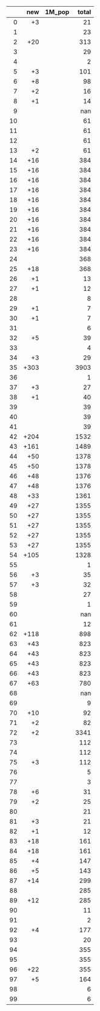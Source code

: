 |    |   new | 1M_pop   |   total |
|---:|------:|:---------|--------:|
|  0 |    +3 |          |      21 |
|  1 |       |          |      23 |
|  2 |   +20 |          |     313 |
|  3 |       |          |      29 |
|  4 |       |          |       2 |
|  5 |    +3 |          |     101 |
|  6 |    +8 |          |      98 |
|  7 |    +2 |          |      16 |
|  8 |    +1 |          |      14 |
|  9 |       |          |     nan |
| 10 |       |          |      61 |
| 11 |       |          |      61 |
| 12 |       |          |      61 |
| 13 |    +2 |          |      61 |
| 14 |   +16 |          |     384 |
| 15 |   +16 |          |     384 |
| 16 |   +16 |          |     384 |
| 17 |   +16 |          |     384 |
| 18 |   +16 |          |     384 |
| 19 |   +16 |          |     384 |
| 20 |   +16 |          |     384 |
| 21 |   +16 |          |     384 |
| 22 |   +16 |          |     384 |
| 23 |   +16 |          |     384 |
| 24 |       |          |     368 |
| 25 |   +18 |          |     368 |
| 26 |    +1 |          |      13 |
| 27 |    +1 |          |      12 |
| 28 |       |          |       8 |
| 29 |    +1 |          |       7 |
| 30 |    +1 |          |       7 |
| 31 |       |          |       6 |
| 32 |    +5 |          |      39 |
| 33 |       |          |       4 |
| 34 |    +3 |          |      29 |
| 35 |  +303 |          |    3903 |
| 36 |       |          |       1 |
| 37 |    +3 |          |      27 |
| 38 |    +1 |          |      40 |
| 39 |       |          |      39 |
| 40 |       |          |      39 |
| 41 |       |          |      39 |
| 42 |  +204 |          |    1532 |
| 43 |  +161 |          |    1489 |
| 44 |   +50 |          |    1378 |
| 45 |   +50 |          |    1378 |
| 46 |   +48 |          |    1376 |
| 47 |   +48 |          |    1376 |
| 48 |   +33 |          |    1361 |
| 49 |   +27 |          |    1355 |
| 50 |   +27 |          |    1355 |
| 51 |   +27 |          |    1355 |
| 52 |   +27 |          |    1355 |
| 53 |   +27 |          |    1355 |
| 54 |  +105 |          |    1328 |
| 55 |       |          |       1 |
| 56 |    +3 |          |      35 |
| 57 |    +3 |          |      32 |
| 58 |       |          |      27 |
| 59 |       |          |       1 |
| 60 |       |          |     nan |
| 61 |       |          |      12 |
| 62 |  +118 |          |     898 |
| 63 |   +43 |          |     823 |
| 64 |   +43 |          |     823 |
| 65 |   +43 |          |     823 |
| 66 |   +43 |          |     823 |
| 67 |   +63 |          |     780 |
| 68 |       |          |     nan |
| 69 |       |          |       9 |
| 70 |   +10 |          |      92 |
| 71 |    +2 |          |      82 |
| 72 |    +2 |          |    3341 |
| 73 |       |          |     112 |
| 74 |       |          |     112 |
| 75 |    +3 |          |     112 |
| 76 |       |          |       5 |
| 77 |       |          |       3 |
| 78 |    +6 |          |      31 |
| 79 |    +2 |          |      25 |
| 80 |       |          |      21 |
| 81 |    +3 |          |      21 |
| 82 |    +1 |          |      12 |
| 83 |   +18 |          |     161 |
| 84 |   +18 |          |     161 |
| 85 |    +4 |          |     147 |
| 86 |    +5 |          |     143 |
| 87 |   +14 |          |     299 |
| 88 |       |          |     285 |
| 89 |   +12 |          |     285 |
| 90 |       |          |      11 |
| 91 |       |          |       2 |
| 92 |    +4 |          |     177 |
| 93 |       |          |      20 |
| 94 |       |          |     355 |
| 95 |       |          |     355 |
| 96 |   +22 |          |     355 |
| 97 |    +5 |          |     164 |
| 98 |       |          |       6 |
| 99 |       |          |       6 |